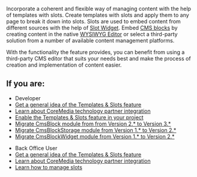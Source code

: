 Incorporate a coherent and flexible way of managing content with the help of templates with slots. Create templates with slots and apply them to any page to break it down into slots. Slots are used to embed content from different sources with the help of [Slot Widget](https://documentation.spryker.com/v4/docs/templates-slots-feature-overview#slot-widget). Embed [CMS blocks](https://documentation.spryker.com/v4/docs/cms-block) by creating content in the native [WYSIWYG Editor](https://documentation.spryker.com/v4/docs/wysiwyg-editor) or select a third-party solution from a number of available content management platforms.

With the functionality the feature provides, you can benefit from using a third-party CMS editor that suits your needs best and make the process of creation and implementation of content easier.


## If you are:

<div class="mr-container">
    <div class="mr-list-container">
        <!-- col1 -->
        <div class="mr-col">
            <ul class="mr-list mr-list-green">
                <li class="mr-title">Developer</li>
                <li><a href="https://documentation.spryker.com/v4/docs/templates-slots-feature-overview" class="mr-link">Get a general idea of the Templates & Slots feature</a></li>
                                                <li><a href="https://documentation.spryker.com/v4/docs/coremedia-with-templates-slots" class="mr-link">Learn about CoreMedia technology partner integration</a></li>
                                <li><a href="https://documentation.spryker.com/v4/docs/
cms-feature-integration-guide " class="mr-link">Enable the Templates & Slots feature in your project</a></li>
                                <li><a href="https://documentation.spryker.com/v4/docs/mg-cms-block#upgrading-from-version-2---to-version-3--" class="mr-link">Migrate CmsBlock module from from Version 2.* to Version 3.*</a></li>
                                <li><a href="https://documentation.spryker.com/docs/mg-cmsstorage#upgrading-from-version-1---to-version-2--" class="mr-link">Migrate CmsBlockStorage module from Version 1.* to Version 2.*</a></li>
                                                <li><a href="https://documentation.spryker.com/docs/migration-guide-cmsblockwidget#upgrading-from-version-1---to-version-2--">Migrate CmsBlockWidget module from Version 1.* to Version 2.*</a></li>
            </ul>
        </div>
      <!-- col2 -->
        <div class="mr-col">
            <ul class="mr-list mr-list-blue">
                <li class="mr-title">Back Office User</li>
                <li><a href="https://documentation.spryker.com/v4/docs/templates-slots-feature-overview" class="mr-link">Get a general idea of the Templates & Slots feature</a></li>
                                <li><a href="https://documentation.spryker.com/v4/docs/coremedia-with-templates-slots" class="mr-link">Learn about CoreMedia technology partner integration</a></li>
                                <li><a href="https://documentation.spryker.com/v4/docs/managing-slots" class="mr-link">Learn how to manage slots</a></li>
            </ul>
        </div>  
</div>
</div>